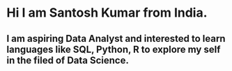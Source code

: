 # Hi I am Santosh Kumar from India. 

## I am aspiring Data Analyst and interested to learn languages like SQL, Python, R to explore my self in the filed of Data Science.  
